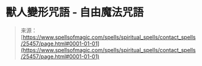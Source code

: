 <!--yml

类别：未分类

日期：2024-06-12 19:12:23

-->

# 獸人變形咒語 - 自由魔法咒語

> 来源：[https://www.spellsofmagic.com/spells/spiritual_spells/contact_spells/25457/page.html#0001-01-01](https://www.spellsofmagic.com/spells/spiritual_spells/contact_spells/25457/page.html#0001-01-01)

